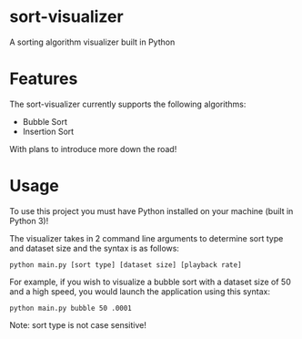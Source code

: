 # sort-visualizer

A sorting algorithm visualizer built in Python

# Features

The sort-visualizer currently supports the following algorithms:

<ul>
<li>Bubble Sort</li>
<li>Insertion Sort</li>
</ul>

With plans to introduce more down the road!

# Usage

To use this project you must have Python installed on your machine (built in Python 3)!

The visualizer takes in 2 command line arguments to determine sort type and dataset size and the syntax is as follows:

`python main.py [sort type] [dataset size] [playback rate]`

For example, if you wish to visualize a bubble sort with a dataset size of 50 and a high speed, you would launch the application using this syntax:

`python main.py bubble 50 .0001`

Note: sort type is not case sensitive!
